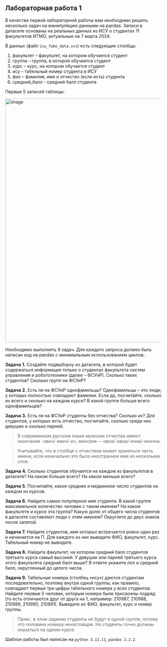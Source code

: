 ## Лабораторная работа 1

В качестве первой лабораторной работы вам необходимо решить несколько задач на манипуляцию данными на pandas. 
Записи в датасете основаны на реальных данных из ИСУ о студентах 11 факультетов ИТМО, актуальные на 7 марта 2024.

В данных (файл `isu_fake_data.scv`) есть следующие столбцы:
1. факультет – факультет, на котором обучается студент
2. группа – группа, в которой обучается студент
3. курс – курс, на котором обучается студент
4. ису – табельный номер студента в ИСУ
5. фио – фамилия, имя и отчество (если есть) студента
6. средний_балл - средний балл студента

Первые 5 записей таблицы:

<img width="783" alt="image" src="https://github.com/user-attachments/assets/4234c13f-0af4-4c2a-b3ee-22c8a491bdb0" />

Необходимо выполнить 9 задач. Для каждого запроса должен быть написан код на pandas с минимальным использованием циклов:

**Задача 1.** Создайте подвыборку из датасета, в которой будет содержаться информация только о студентах факультета систем управления и робототехники (далее – ФСУиР). Сколько таких студентов? Сколько групп на ФСУиР?

**Задача 2.** Есть ли на ФСУиР однофамильцы? Однофамильцы – это люди, у которых полностью совпадают фамилии. Если да, посчитайте, сколько их всего и сколько на каждом курсе? В какой группе больше всего однофамильцев?

**Задача 3.** Есть ли на ФСУиР студенты без отчества? Сколько их? Для студентов, у которых есть отчество, посчитайте, сколько среди них девушек и сколько парней.
> В современном русском языке мужские отчества имеют окончания -ович/-евич/-ич, женсвие – -овна/-евна/-ична/-инична.

> Учитывайте, что в столбце с отчеством может храниться часть имени, если изначально это было иностранное имя из нескольких слов.

**Задача 4.** Сколько студентов обучается на каждом из факультетов в датасете? На каком больше всего? На каком меньше всего?

**Задача 5.** Посчитайте, какое среднее и медианное число студентов на каждом из курсов.

**Задача 6.** Найдите самое популярное имя студента. В какой группе максимальное количество человек с таким именем? На каком факультете и курсе эта группа? Какую долю от общего числа студентов в датасете составляют люди с этим именем? Округлите до двух знаков после запятой.

**Задача 7.** Найдите студентов, имя которых встречается ровно один раз и начинается на П. Для каждого из них выведите ФИО, факультет, курс. Табельный номер не выводите.

**Задача 8.** Найдите факультет, на котором средний балл студентов третьего курса самый высокий. У девушек или парней третьего курса этого факультета средний балл выше? В ответе укажите пол и средний балл, округленный до целого числа.

**Задача 9.** Табельные номера (столбец «ису») даются студентам последовательно, поэтому внутри одной группы, как правило, совпадают первые три цифры табельного номера у всех студентов. Найдите первые 5 человек, которым номера были присвоены подряд (то есть отличаются друг от друга на 1, например: 210987, 210988, 210989, 210990, 210991). Выведите их ФИО, факультет, курс и номер группы.
> Прим.: в этом задании студенты не будут в одной группе, потому что половина номера ненастоящая. Но студенты точно должны оказаться на одном курсе.

Шаблон работы был написан на `python 3.11.11`, `pandas 2.2.2`.
